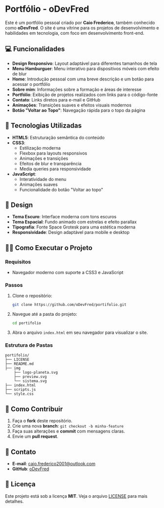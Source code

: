 # Portfólio - oDevFred

Este é um portfólio pessoal criado por **Caio Frederico**, também conhecido como **oDevFred**. O site é uma vitrine para os projetos de desenvolvimento e habilidades em tecnologia, com foco em desenvolvimento front-end. 

## 💻 Funcionalidades

- **Design Responsivo**: Layout adaptável para diferentes tamanhos de tela
- **Menu Hamburguer**: Menu interativo para dispositivos móveis com efeito de blur
- **Home**: Introdução pessoal com uma breve descrição e um botão para acessar o portfólio
- **Sobre mim**: Informações sobre a formação e áreas de interesse
- **Portfólio**: Exibição de projetos realizados com links para o código-fonte
- **Contato**: Links diretos para e-mail e GitHub
- **Animações**: Transições suaves e efeitos visuais modernos
- **Botão "Voltar ao Topo"**: Navegação rápida para o topo da página

## 🚀 Tecnologias Utilizadas

- **HTML5**: Estruturação semântica do conteúdo
- **CSS3**: 
  - Estilização moderna
  - Flexbox para layouts responsivos
  - Animações e transições
  - Efeitos de blur e transparência
  - Media queries para responsividade
- **JavaScript**: 
  - Interatividade do menu
  - Animações suaves
  - Funcionalidade do botão "Voltar ao topo"

## 🎨 Design

- **Tema Escuro**: Interface moderna com tons escuros
- **Tema Espacial**: Fundo animado com estrelas e efeito parallax
- **Tipografia**: Fonte Space Grotesk para uma estética moderna
- **Responsividade**: Design adaptável para mobile e desktop

## 🧑‍💻 Como Executar o Projeto

### Requisitos

- Navegador moderno com suporte a CSS3 e JavaScript

### Passos

1. Clone o repositório:
   ```bash
   git clone https://github.com/oDevFred/portifolio.git
   ```
   
2. Navegue até a pasta do projeto:
   ```bash
   cd portifolio
   ```

3. Abra o arquivo `index.html` em seu navegador para visualizar o site.

### Estrutura de Pastas

```
portifolio/
├── LICENSE
├── README.md
├── img
    ├── logo-planeta.svg
    ├── preview.svg
    └── sistema.svg
├── index.html
├── scripts.js
└── style.css
```

## 📂 Como Contribuir

1. Faça o **fork** deste repositório.
2. Crie uma nova **branch**: `git checkout -b minha-feature`
3. Faça suas alterações e **commit** com mensagens claras.
4. Envie um **pull request**.

## 📧 Contato

- **E-mail**: [caio.frederico2001@outlook.com](mailto:caio.frederico2001@outlook.com)
- **GitHub**: [oDevFred](https://github.com/oDevFred)

## 🔖 Licença

Este projeto está sob a licença **MIT**. Veja o arquivo [LICENSE](LICENSE) para mais detalhes.
